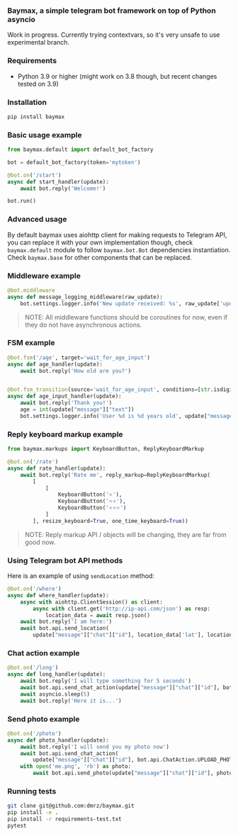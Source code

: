 ### Baymax, a simple telegram bot framework on top of Python asyncio

Work in progress. Currently trying contextvars, so it's very unsafe to use experimental branch.

### Requirements

- Python 3.9 or higher (might work on 3.8 though, but recent changes tested on 3.9)

### Installation

```bash
pip install baymax
```

### Basic usage example

```python
from baymax.default import default_bot_factory

bot = default_bot_factory(token='mytoken')

@bot.on('/start')
async def start_handler(update):
    await bot.reply('Welcome!')

bot.run()
```

### Advanced usage

By default baymax uses aiohttp client for making requests to Telegram API, you can replace it with your own implementation though, check `baymax.default` module to follow `baymax.bot.Bot` dependencies instantiation. Check `baymax.base` for other components that can be replaced.

### Middleware example

```python
@bot.middleware
async def message_logging_middleware(raw_update):
    bot.settings.logger.info('New update received: %s', raw_update['update_id'])
```

> NOTE: All middleware functions should be coroutines for now, even if they do not have asynchronous actions.

### FSM example

```python
@bot.fsm('/age', target='wait_for_age_input')
async def age_handler(update):
    await bot.reply('How old are you?')


@bot.fsm_transition(source='wait_for_age_input', conditions=[str.isdigit], terminate=True)
async def age_input_handler(update):
    await bot.reply('Thank you!')
    age = int(update["message"]["text"])
    bot.settings.logger.info('User %d is %d years old', update["message"]["from"]["id"], age)
```

### Reply keyboard markup example

```python
from baymax.markups import KeyboardButton, ReplyKeyboardMarkup

@bot.on('/rate')
async def rate_handler(update):
    await bot.reply('Rate me', reply_markup=ReplyKeyboardMarkup(
        [
            [
                KeyboardButton('⭐️'),
                KeyboardButton('⭐️⭐️'),
                KeyboardButton('⭐️⭐️⭐️')
            ]
        ], resize_keyboard=True, one_time_keyboard=True))
```

> NOTE: Reply markup API / objects will be changing, they are far from good now.

### Using Telegram bot API methods

Here is an example of using `sendLocation` method:

```python
@bot.on('/where')
async def where_handler(update):
    async with aiohttp.ClientSession() as client:
        async with client.get('http://ip-api.com/json') as resp:
            location_data = await resp.json()
    await bot.reply('I am here:')
    await bot.api.send_location(
        update["message"]["chat"]["id"], location_data['lat'], location_data['lon'])
```

### Chat action example

```python
@bot.on('/long')
async def long_handler(update):
    await bot.reply('I will type something for 5 seconds')
    await bot.api.send_chat_action(update["message"]["chat"]["id"], bot.api.ChatAction.TYPING)
    await asyncio.sleep(5)
    await bot.reply('Here it is...')
```

### Send photo example

```python
@bot.on('/photo')
async def photo_handler(update):
    await bot.reply('I will send you my photo now')
    await bot.api.send_chat_action(
        update["message"]["chat"]["id"], bot.api.ChatAction.UPLOAD_PHOTO)
    with open('me.png', 'rb') as photo:
        await bot.api.send_photo(update["message"]["chat"]["id"], photo)
```

### Running tests

```bash
git clone git@github.com:dmrz/baymax.git
pip install -e .
pip install -r requirements-test.txt
pytest
```

